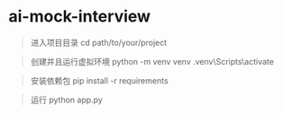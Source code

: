 # ai-mock-interview
>进入项目目录
cd path/to/your/project

>创建并且运行虚拟环境
python -m venv venv
.venv\Scripts\activate

>安装依赖包
pip install -r requirements

>运行
python app.py
